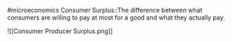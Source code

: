 #microeconomics 
Consumer Surplus::The difference between what consumers are willing to pay at most for a good and what they actually pay.
<!--SR:!2023-11-25,3,250-->
![[Consumer Producer Surplus.png]]

